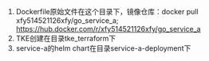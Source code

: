 1. Dockerfile原始文件在这个目录下，镜像仓库：docker pull xfy514521126xfy/go_service_a; https://hub.docker.com/r/xfy514521126xfy/go_service_a
2. TKE创建在目录tke_terraform下
3. service-a的helm chart在目录service-a-deployment下